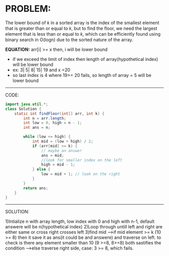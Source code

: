# PROBLEM:
The lower bound of 𝑘 in a sorted array is the index of the smallest element that is greater than or equal to 𝑘, but to find the floor, we need the largest element that is less than or equal to 
𝑘, which can be efficiently found using binary search in O(logn) due to the sorted nature of the array.

**EQUATION:** arr[i] >= x then, i will be lower bound
- if we exceed the limit of index then length of array(hypothetical index) will be lower bound
- ex: 3| 5| 8| 15| 19 and x =20
- so last index is 4 where 19>= 20 fails, so length of array = 5 will be lower bound
___________________________________________________________________________________________________________________________
CODE:

```java
import java.util.*;
class Solution {
    static int findFloor(int[] arr, int k) {
        int n = arr.length;
        int low = 0, high = n - 1;
        int ans = n;

        while (low <= high) {
            int mid = (low + high) / 2;
            if (arr[mid] >= k) {
                // maybe an answer
                ans = mid;
                //look for smaller index on the left
                high = mid - 1;
            } else {
                low = mid + 1; // look on the right
            }
        }
        return ans;
    }
}
```
___________________________________________________________________________________________________________________________
SOLUTION:

1)Intialize n with array length, low index with 0 and high with n-1, default answere will be n(hypothetical index)
2)Loop through untill left and right are either same or cross right crosses left
3)find mid
-->if mid element >= k (10 >= 8) then it save it as ans(it could be and answere) and traverse on left.
to check is there any element smaller than 10 (9 >=8, 8>=8) both sastifies the condition
-->else traverse right side, case: 3 >= 8, which fails.
